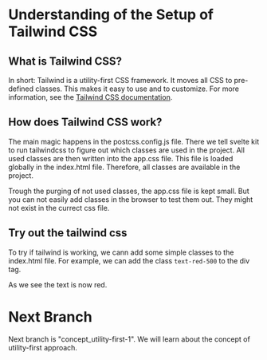 # Understanding of the Setup of Tailwind CSS

## What is Tailwind CSS?

In short: Tailwind is a utility-first CSS framework. It moves all CSS to pre-defined classes. This makes it easy to use and to customize.
For more information, see the [Tailwind CSS documentation](https://tailwindcss.com/docs).

## How does Tailwind CSS work?

The main magic happens in the postcss.config.js file. There we tell svelte kit to run tailwindcss to figure out which classes are used in the project.
All used classes are then written into the app.css file.
This file is loaded globally in the index.html file.
Therefore, all classes are available in the project.

Trough the purging of not used classes, the app.css file is kept small.
But you can not easily add classes in the browser to test them out.
They might not exist in the currect css file.

## Try out the tailwind css

To try if tailwind is working, we cann add some simple classes to the index.html file.
For example, we can add the class `text-red-500` to the div tag.

As we see the text is now red.

# Next Branch

Next branch is "concept_utility-first-1".
We will learn about the concept of utility-first approach.
